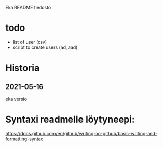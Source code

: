 Eka README tiedosto

# todo
- list of user (csv)
- script to create users (ad, aad)

# Historia
## 2021-05-16
eka versio



# Syntaxi readmelle löytyneepi:
https://docs.github.com/en/github/writing-on-github/basic-writing-and-formatting-syntax
